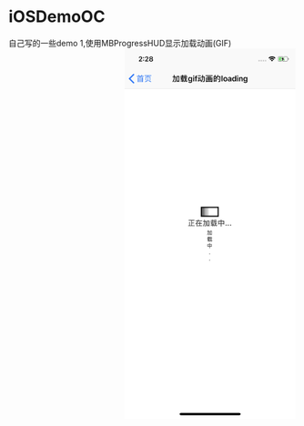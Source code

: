 # iOSDemoOC
自己写的一些demo
1,使用MBProgressHUD显示加载动画(GIF)
<img src="/image/1.png" width = "300" div align=right />

